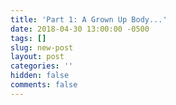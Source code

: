 ```yaml
---
title: 'Part 1: A Grown Up Body...'
date: 2018-04-30 13:00:00 -0500
tags: []
slug: new-post
layout: post
categories: ''
hidden: false
comments: false
---
```

